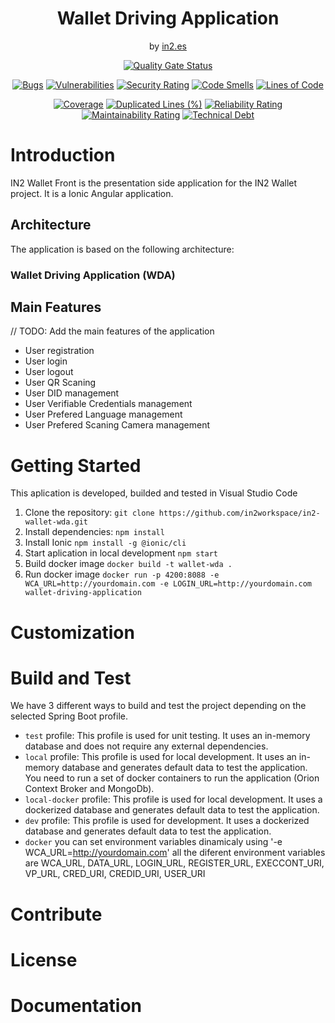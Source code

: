 <div align="center">

<h1>Wallet Driving Application</h1>
<span>by </span><a href="https://in2.es">in2.es</a>
<p><p>


[![Quality Gate Status](https://sonarcloud.io/api/project_badges/measure?project=in2workspace_wallet-driving-application&metric=alert_status)](https://sonarcloud.io/dashboard?id=in2workspace_wallet-driving-application)

[![Bugs](https://sonarcloud.io/api/project_badges/measure?project=in2workspace_wallet-driving-application&metric=bugs)](https://sonarcloud.io/summary/new_code?id=in2workspace_wallet-driving-application)
[![Vulnerabilities](https://sonarcloud.io/api/project_badges/measure?project=in2workspace_wallet-driving-application&metric=vulnerabilities)](https://sonarcloud.io/dashboard?id=in2workspace_wallet-driving-application)
[![Security Rating](https://sonarcloud.io/api/project_badges/measure?project=in2workspace_wallet-driving-application&metric=security_rating)](https://sonarcloud.io/dashboard?id=in2workspace_wallet-driving-application)
[![Code Smells](https://sonarcloud.io/api/project_badges/measure?project=in2workspace_wallet-driving-application&metric=code_smells)](https://sonarcloud.io/summary/new_code?id=in2workspace_wallet-driving-application)
[![Lines of Code](https://sonarcloud.io/api/project_badges/measure?project=in2workspace_wallet-driving-application&metric=ncloc)](https://sonarcloud.io/dashboard?id=in2workspace_wallet-driving-application)

[![Coverage](https://sonarcloud.io/api/project_badges/measure?project=in2workspace_wallet-driving-application&metric=coverage)](https://sonarcloud.io/summary/new_code?id=in2workspace_wallet-driving-application)
[![Duplicated Lines (%)](https://sonarcloud.io/api/project_badges/measure?project=in2workspace_wallet-driving-application&metric=duplicated_lines_density)](https://sonarcloud.io/summary/new_code?id=in2workspace_wallet-driving-application)
[![Reliability Rating](https://sonarcloud.io/api/project_badges/measure?project=in2workspace_wallet-driving-application&metric=reliability_rating)](https://sonarcloud.io/dashboard?id=in2workspace_wallet-driving-application)
[![Maintainability Rating](https://sonarcloud.io/api/project_badges/measure?project=in2workspace_wallet-driving-application&metric=sqale_rating)](https://sonarcloud.io/dashboard?id=in2workspace_wallet-driving-application)
[![Technical Debt](https://sonarcloud.io/api/project_badges/measure?project=in2workspace_wallet-driving-application&metric=sqale_index)](https://sonarcloud.io/summary/new_code?id=in2workspace_wallet-driving-application)

</div>

# Introduction 
IN2 Wallet Front is the presentation side application for the IN2 Wallet project. It is a Ionic Angular application. 

## Architecture
The application is based on the following architecture:
### Wallet Driving Application (WDA)

## Main Features
// TODO: Add the main features of the application
- User registration
- User login
- User logout
- User QR Scaning
- User DID management
- User Verifiable Credentials management
- User Prefered Language management
- User Prefered Scaning Camera management

# Getting Started
This aplication is developed, builded and tested in Visual Studio Code 
1. Clone the repository:
```git clone https://github.com/in2workspace/in2-wallet-wda.git```
2. Install dependencies:
```npm install```
3. Install Ionic
```npm install -g @ionic/cli```
4. Start aplication in local development
```npm start```
5. Build docker image
```docker build -t wallet-wda .```
6. Run docker image
```docker run -p 4200:8088 -e WCA_URL=http://yourdomain.com -e LOGIN_URL=http://yourdomain.com wallet-driving-application```
# Customization



# Build and Test
We have 3 different ways to build and test the project depending on the selected Spring Boot profile.
- `test` profile: This profile is used for unit testing. It uses an in-memory database and does not require any external dependencies.
- `local` profile: This profile is used for local development. It uses an in-memory database and generates default data to test the application. You need to run a set of docker containers to run the application (Orion Context Broker and MongoDb).
- `local-docker` profile: This profile is used for local development. It uses a dockerized database and generates default data to test the application.
- `dev` profile: This profile is used for development. It uses a dockerized database and generates default data to test the application.
- `docker` you can set environment variables dinamicaly using '-e WCA_URL=http://yourdomain.com' all the diferent environment variables are WCA_URL, DATA_URL, LOGIN_URL, REGISTER_URL, EXECCONT_URI, VP_URL, CRED_URI, CREDID_URI, USER_URI
# Contribute

# License

# Documentation
